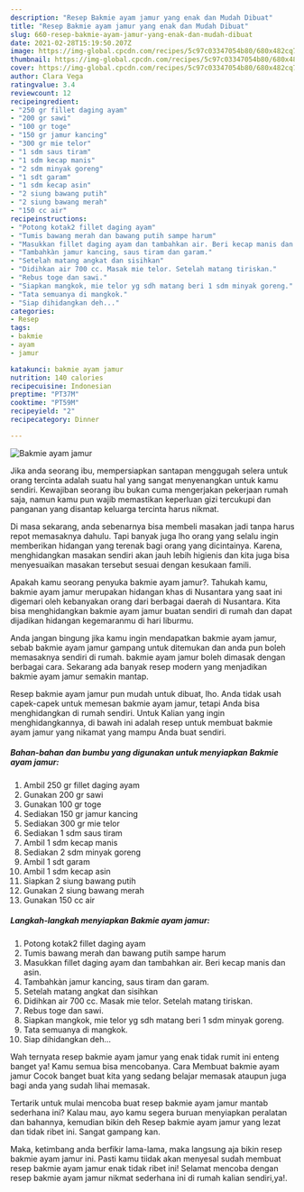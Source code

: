```yaml
---
description: "Resep Bakmie ayam jamur yang enak dan Mudah Dibuat"
title: "Resep Bakmie ayam jamur yang enak dan Mudah Dibuat"
slug: 660-resep-bakmie-ayam-jamur-yang-enak-dan-mudah-dibuat
date: 2021-02-28T15:19:50.207Z
image: https://img-global.cpcdn.com/recipes/5c97c03347054b80/680x482cq70/bakmie-ayam-jamur-foto-resep-utama.jpg
thumbnail: https://img-global.cpcdn.com/recipes/5c97c03347054b80/680x482cq70/bakmie-ayam-jamur-foto-resep-utama.jpg
cover: https://img-global.cpcdn.com/recipes/5c97c03347054b80/680x482cq70/bakmie-ayam-jamur-foto-resep-utama.jpg
author: Clara Vega
ratingvalue: 3.4
reviewcount: 12
recipeingredient:
- "250 gr fillet daging ayam"
- "200 gr sawi"
- "100 gr toge"
- "150 gr jamur kancing"
- "300 gr mie telor"
- "1 sdm saus tiram"
- "1 sdm kecap manis"
- "2 sdm minyak goreng"
- "1 sdt garam"
- "1 sdm kecap asin"
- "2 siung bawang putih"
- "2 siung bawang merah"
- "150 cc air"
recipeinstructions:
- "Potong kotak2 fillet daging ayam"
- "Tumis bawang merah dan bawang putih sampe harum"
- "Masukkan fillet daging ayam dan tambahkan air. Beri kecap manis dan asin."
- "Tambahkàn jamur kancing, saus tiram dan garam."
- "Setelah matang angkat dan sisihkan"
- "Didihkan air 700 cc. Masak mie telor. Setelah matang tiriskan."
- "Rebus toge dan sawi."
- "Siapkan mangkok, mie telor yg sdh matang beri 1 sdm minyak goreng."
- "Tata semuanya di mangkok."
- "Siap dihidangkan deh..."
categories:
- Resep
tags:
- bakmie
- ayam
- jamur

katakunci: bakmie ayam jamur 
nutrition: 140 calories
recipecuisine: Indonesian
preptime: "PT37M"
cooktime: "PT59M"
recipeyield: "2"
recipecategory: Dinner

---
```



![Bakmie ayam jamur](https://img-global.cpcdn.com/recipes/5c97c03347054b80/680x482cq70/bakmie-ayam-jamur-foto-resep-utama.jpg)

Jika anda seorang ibu, mempersiapkan santapan menggugah selera untuk orang tercinta adalah suatu hal yang sangat menyenangkan untuk kamu sendiri. Kewajiban seorang ibu bukan cuma mengerjakan pekerjaan rumah saja, namun kamu pun wajib memastikan keperluan gizi tercukupi dan panganan yang disantap keluarga tercinta harus nikmat.

Di masa  sekarang, anda sebenarnya bisa membeli masakan jadi tanpa harus repot memasaknya dahulu. Tapi banyak juga lho orang yang selalu ingin memberikan hidangan yang terenak bagi orang yang dicintainya. Karena, menghidangkan masakan sendiri akan jauh lebih higienis dan kita juga bisa menyesuaikan masakan tersebut sesuai dengan kesukaan famili. 



Apakah kamu seorang penyuka bakmie ayam jamur?. Tahukah kamu, bakmie ayam jamur merupakan hidangan khas di Nusantara yang saat ini digemari oleh kebanyakan orang dari berbagai daerah di Nusantara. Kita bisa menghidangkan bakmie ayam jamur buatan sendiri di rumah dan dapat dijadikan hidangan kegemaranmu di hari liburmu.

Anda jangan bingung jika kamu ingin mendapatkan bakmie ayam jamur, sebab bakmie ayam jamur gampang untuk ditemukan dan anda pun boleh memasaknya sendiri di rumah. bakmie ayam jamur boleh dimasak dengan berbagai cara. Sekarang ada banyak resep modern yang menjadikan bakmie ayam jamur semakin mantap.

Resep bakmie ayam jamur pun mudah untuk dibuat, lho. Anda tidak usah capek-capek untuk memesan bakmie ayam jamur, tetapi Anda bisa menghidangkan di rumah sendiri. Untuk Kalian yang ingin menghidangkannya, di bawah ini adalah resep untuk membuat bakmie ayam jamur yang nikamat yang mampu Anda buat sendiri.

<!--inarticleads1-->

##### Bahan-bahan dan bumbu yang digunakan untuk menyiapkan Bakmie ayam jamur:

1. Ambil 250 gr fillet daging ayam
1. Gunakan 200 gr sawi
1. Gunakan 100 gr toge
1. Sediakan 150 gr jamur kancing
1. Sediakan 300 gr mie telor
1. Sediakan 1 sdm saus tiram
1. Ambil 1 sdm kecap manis
1. Sediakan 2 sdm minyak goreng
1. Ambil 1 sdt garam
1. Ambil 1 sdm kecap asin
1. Siapkan 2 siung bawang putih
1. Gunakan 2 siung bawang merah
1. Gunakan 150 cc air




<!--inarticleads2-->

##### Langkah-langkah menyiapkan Bakmie ayam jamur:

1. Potong kotak2 fillet daging ayam
1. Tumis bawang merah dan bawang putih sampe harum
1. Masukkan fillet daging ayam dan tambahkan air. Beri kecap manis dan asin.
1. Tambahkàn jamur kancing, saus tiram dan garam.
1. Setelah matang angkat dan sisihkan
1. Didihkan air 700 cc. Masak mie telor. Setelah matang tiriskan.
1. Rebus toge dan sawi.
1. Siapkan mangkok, mie telor yg sdh matang beri 1 sdm minyak goreng.
1. Tata semuanya di mangkok.
1. Siap dihidangkan deh...




Wah ternyata resep bakmie ayam jamur yang enak tidak rumit ini enteng banget ya! Kamu semua bisa mencobanya. Cara Membuat bakmie ayam jamur Cocok banget buat kita yang sedang belajar memasak ataupun juga bagi anda yang sudah lihai memasak.

Tertarik untuk mulai mencoba buat resep bakmie ayam jamur mantab sederhana ini? Kalau mau, ayo kamu segera buruan menyiapkan peralatan dan bahannya, kemudian bikin deh Resep bakmie ayam jamur yang lezat dan tidak ribet ini. Sangat gampang kan. 

Maka, ketimbang anda berfikir lama-lama, maka langsung aja bikin resep bakmie ayam jamur ini. Pasti kamu tiidak akan menyesal sudah membuat resep bakmie ayam jamur enak tidak ribet ini! Selamat mencoba dengan resep bakmie ayam jamur nikmat sederhana ini di rumah kalian sendiri,ya!.

